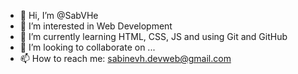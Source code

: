 - 👋 Hi, I’m @SabVHe
- 👀 I’m interested in Web Development
- 🌱 I’m currently learning HTML, CSS, JS and using Git and GitHub
- 💞️ I’m looking to collaborate on ...
- 📫 How to reach me: sabinevh.devweb@gmail.com

<!---
SabVHe/SabVHe is a ✨ special ✨ repository because its `README.md` (this file) appears on your GitHub profile.
You can click the Preview link to take a look at your changes.
--->
